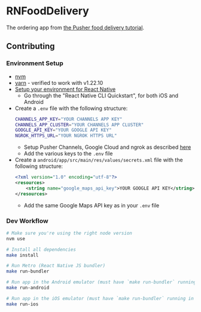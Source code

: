 # RNFoodDelivery

The ordering app from [the Pusher food delivery tutorial](https://pusher.com/tutorials/food-ordering-app-react-native-part-1).

## Contributing

### Environment Setup
* [nvm](https://github.com/nvm-sh/nvm)
* [yarn](https://yarnpkg.com/) - verified to work with v1.22.10
* [Setup your environment for React Native](https://reactnative.dev/docs/environment-setup)
    * Go through the "React Native CLI Quickstart", for both iOS and Android
* Create a `.env` file with the following structure:
    ```bash
    CHANNELS_APP_KEY="YOUR CHANNELS APP KEY"
    CHANNELS_APP_CLUSTER="YOUR CHANNELS APP CLUSTER"
    GOOGLE_API_KEY="YOUR GOOGLE API KEY"
    NGROK_HTTPS_URL="YOUR NGROK HTTPS URL"
    ```
    * Setup Pusher Channels, Google Cloud and ngrok as described [here](https://pusher.com/tutorials/food-ordering-app-react-native-part-1)
    * Add the various keys to the `.env` file
* Create a `android/app/src/main/res/values/secrets.xml` file with the following structure:
    ```xml
    <?xml version="1.0" encoding="utf-8"?>
    <resources>
        <string name="google_maps_api_key">YOUR GOOGLE API KEY</string>
    </resources>
    ```
    * Add the same Google Maps API key as in your `.env` file

### Dev Workflow

```bash
# Make sure you're using the right node version
nvm use

# Install all dependencies
make install

# Run Metro (React Native JS bundler)
make run-bundler

# Run app in the Android emulator (must have `make run-bundler` running in another shell)
make run-android

# Run app in the iOS emulator (must have `make run-bundler` running in another shell)
make run-ios
```
